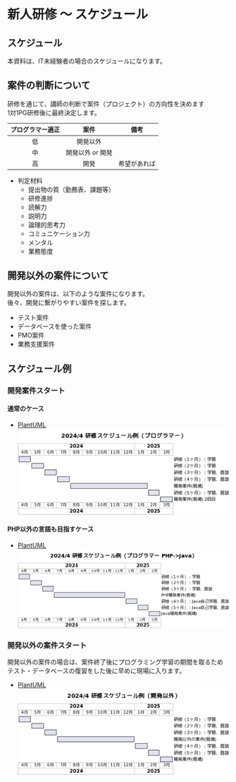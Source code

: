 # 新人研修 〜 スケジュール

## スケジュール

本資料は、IT未経験者の場合のスケジュールになります。  

## 案件の判断について

研修を通じて、講師の判断で案件（プロジェクト）の方向性を決めます  
1対1PG研修後に最終決定します。

| プログラマー適正 | 案件 | 備考 |
| :---: | :---: | :---: |
| 低 | 開発以外 |  |
| 中 | 開発以外 or 開発 |  |
| 高 | 開発 | 希望があれば |

- 判定材料
  - 提出物の質（勤務表、課題等）
  - 研修進捗
  - 読解力
  - 説明力
  - 論理的思考力
  - コミュニケーション力
  - メンタル
  - 業務態度

## 開発以外の案件について

開発以外の案件は、以下のような案件になります。  
後々、開発に繋がりやすい案件を探します。  

- テスト案件
- データベースを使った案件
- PMO案件
- 業務支援案件

## スケジュール例

### 開発案件スタート

#### 通常のケース

- [PlantUML](https://www.plantuml.com/plantuml/umla/bPDFIpf1683lyodc-FiT8bsrefCVe4Ftw33fiAwCix4x7hhLpY73Gn1Hb2KM58Ge1I7zMVJ3lEhcoQ_GD28i4-86UzfzdlVPTzd9-u9umYPS2CG8jwl4fhXCqBxdSE4N2AEuud9HOWTeY-nHXbsE6V45BhYiMk6Oy2Bs7BiaC66EpMaH8U48PLafAxkQnL7hV3ZeGl0EmGi4Ro0VG8OWsyD-VHhMG5w2x43m3F89P5CzceOd26rxRfaM1DRlvkjHAobrfT7ER9vIqo1xuvkQugVXzQZp60tETlykK5wSuxaVFCPRImFQM2oOWJKZaFdDm-7HvFR-gtribBIQr8mbruraDdbIgqbC8xanIqukwj7Ln_YkDlpi_OjE-wFMwt-ZeCa5u7oW-iIMiKCkuGvpDQaPIsOMxx1fZHhDgD4rIjfO8iG2-jVCgnlwu7q3)  
  ![202404-schedule-pg](./images/202404-schedule-pg.png)  

#### PHP以外の言語も目指すケース  

- [PlantUML](https://www.plantuml.com/plantuml/umla/bPDFIpf16CVlyohc-FiT95tNkeN7Y0xUeyEaoxgopiRk67IhdOE6Xo2YA2eiA2Wn4iB-jEYBUTJLas-XMMLWC5XQsDFEv_ldUOR9Uuoup2IKCMGJQjQ8QU0AGNkkHPbN9BQ1gmvbPVi0RP5TmyOEnJRn62uwTgrACQ4bx5fccM5YMoOrIWWnYmcLbjRq5Hs7hRFXu0NyJ_2xu7y0Vm0U06yF-yrPq01-0Rm3_Ylm9-2tuWWNDWgfzKsoJsR1CK85rwaOHORdBRsvQIejlWpQNZWBampmtlYw8VXPS3NgF8Q3qvta0eEM99wBS8NNuWEaGXN41wmk1MH_yt1uDBsvdxJhCacH_bMfHguj8iLsf-VDyF9hVDSOVlV-XIVzKUljln8YuHXMsaPJBqsYgtsYMvpKdqVltPYPf4bY3xM6jbGZbxI6D54zajV8Bcf4SEoM5Je6Lepr2CsB7_E7-WC0)  
  ![202404-schedule-java](./images/202404-schedule-java.png)  

### 開発以外の案件スタート

開発以外の案件の場合は、案件終了後にプログラミング学習の期間を取るため  
テスト・データベースの復習をした後に早めに現場に入ります。  

- [PlantUML](https://www.plantuml.com/plantuml/umla/bPEnIiD07CRtUueRTH3RDDMr3-3WBWvdSgGfruiary7D9eEH3e98GL6eObsA1K6Asj0-p2MDdV8AfYa7HwHuGgRm_RvV_X-auJ7aCWjHnW11rEeW2yCM0gUkJPbd889Xsw6iISx00Jh113eK4kGnQ3YaqwOGKHEwjjLa417RejW4WDaifxIAfk_gC1tSnFCnzp-v_yRz3nuCUH3nO1JFUbaKBlkzzFOhdWwJvtuMNG9mw3ejR31OV9LNbEnKygSAZjPDELJbmMHn7-RvBBfBNb_I-VNn_m5CJH6lh-9INlkTv-VTvSFJz-X2c2HKbPILUoLbJL4fK9bKLEwlbVBal3jUF8RnTBALNisImVksK4d8duHGhAOeNQMhNILGLL9MQYLbNL4fK9bKLDRa8JVl9v8RWbAXNXGsyZV5V_W3)  
  ![202404-schedule-test](./images/202404-schedule-non-pg.png)  
